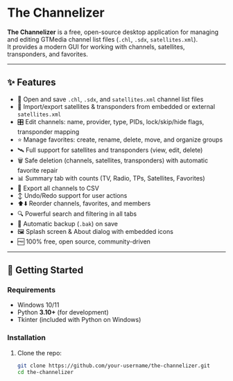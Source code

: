 # The Channelizer

**The Channelizer** is a free, open-source desktop application for managing and editing GTMedia channel list files (`.chl`, `.sdx`, `satellites.xml`).  
It provides a modern GUI for working with channels, satellites, transponders, and favorites.

---

## ✨ Features

- 📂 Open and save `.chl`, `.sdx`, and `satellites.xml` channel list files  
- 🔄 Import/export satellites & transponders from embedded or external `satellites.xml`  
- 🎛️ Edit channels: name, provider, type, PIDs, lock/skip/hide flags, transponder mapping  
- ⭐ Manage favorites: create, rename, delete, move, and organize groups  
- 🛰️ Full support for satellites and transponders (view, edit, delete)  
- 🗑️ Safe deletion (channels, satellites, transponders) with automatic favorite repair  
- 📊 Summary tab with counts (TV, Radio, TPs, Satellites, Favorites)  
- 📝 Export all channels to CSV  
- ↕ Undo/Redo support for user actions  
- ⬆️⬇️ Reorder channels, favorites, and members  
- 🔍 Powerful search and filtering in all tabs  
- 💾 Automatic backup (`.bak`) on save  
- 🖼️ Splash screen & About dialog with embedded icons  
- 🆓 100% free, open source, community-driven

---

## 🚀 Getting Started

### Requirements
- Windows 10/11  
- Python **3.10+** (for development)  
- Tkinter (included with Python on Windows)  

### Installation
1. Clone the repo:
   ```bash
   git clone https://github.com/your-username/the-channelizer.git
   cd the-channelizer
